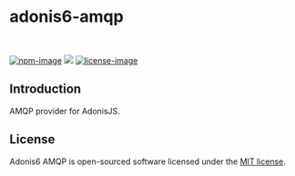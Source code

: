 # adonis6-amqp

<br />

[![npm-image]][npm-url] ![][typescript-image] [![license-image]][license-url]

## Introduction

AMQP provider for AdonisJS.

## License

Adonis6 AMQP is open-sourced software licensed under the [MIT license](LICENSE.md).

[npm-image]: https://img.shields.io/npm/v/adonis6-amqp/latest.svg?style=for-the-badge&logo=npm
[npm-url]: https://www.npmjs.com/package/adonis6-amqp/v/latest "npm"
[typescript-image]: https://img.shields.io/badge/Typescript-294E80.svg?style=for-the-badge&logo=typescript
[license-url]: LICENSE.md
[license-image]: https://img.shields.io/github/license/tom-brulin/adonis6-amqp?style=for-the-badge
